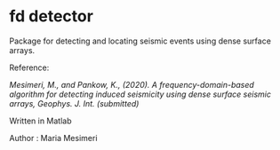 # fd detector

Package for detecting and locating seismic events using dense surface arrays.

Reference:

*Mesimeri, M., and Pankow, K., (2020). A frequency-domain-based algorithm for detecting induced seismicity using dense surface seismic arrays, Geophys. J. Int. (submitted)*


Written in Matlab

Author : Maria Mesimeri
